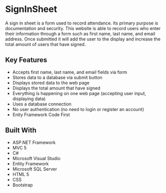 # SignInSheet
A sign in sheet is a form used to record attendance. Its primary purpose is documentation and security. This website is able to record users who enter their information through a form such as first name, last name, and email address. Once submitted it will add the user to the display and increase the total amount of users that have signed.

## Key Features
  * Accepts first name, last name, and email fields via form
  * Stores data to a database via submit button
  * Displays stored data to the web page
  * Displays the total amount that have signed
  * Everything is happening on one web page (accepting user input, displaying data)
  * Uses a database connection
  * No user authentication (no need to login or register an account)
  * Enity Framework Code First
  
## Built With 
  * ASP.NET Framework
  * MVC 5
  * C#
  * Microsoft Visual Studio
  * Entity Framework
  * Microsoft SQL Server
  * HTML 5
  * CSS
  * Bootstrap
